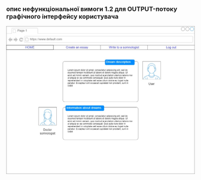 ###  опис нефункціональної вимоги 1.2 для OUTPUT-потоку графічного інтерфейсу користувача

![ ](https://github.com/oleksandrblazhko/ai202-polyanskij/blob/ai202-polyanskij_with_laboratory_work_3/1-SoftwareRequirements/1.4-FuncNonFuncRequirements/1.4.4-NFRUserInterfaceOUTPUT/getMessage.jpg)
